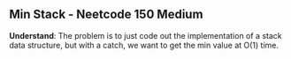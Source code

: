 ## Min Stack - Neetcode 150 Medium
**Understand**:
The problem is to just code out the implementation of a stack data structure, but with a catch, we want to get the min value at O(1) time.
